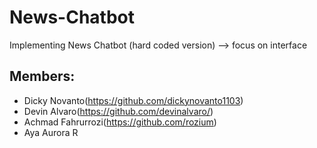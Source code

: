 # News-Chatbot
Implementing News Chatbot (hard coded version) --> focus on interface
## Members:
* Dicky Novanto(https://github.com/dickynovanto1103)
* Devin Alvaro(https://github.com/devinalvaro/)
* Achmad Fahrurrozi(https://github.com/rozium)
* Aya Aurora R